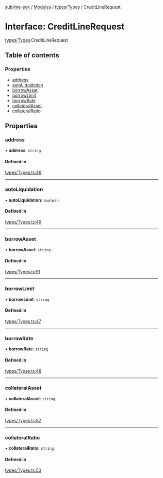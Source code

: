 [sublime-sdk](../README.md) / [Modules](../modules.md) / [types/Types](../modules/types_Types.md) / CreditLineRequest

# Interface: CreditLineRequest

[types/Types](../modules/types_Types.md).CreditLineRequest

## Table of contents

### Properties

- [address](types_Types.CreditLineRequest.md#address)
- [autoLiquidation](types_Types.CreditLineRequest.md#autoliquidation)
- [borrowAsset](types_Types.CreditLineRequest.md#borrowasset)
- [borrowLimit](types_Types.CreditLineRequest.md#borrowlimit)
- [borrowRate](types_Types.CreditLineRequest.md#borrowrate)
- [collateralAsset](types_Types.CreditLineRequest.md#collateralasset)
- [collateralRatio](types_Types.CreditLineRequest.md#collateralratio)

## Properties

### address

• **address**: `string`

#### Defined in

[types/Types.ts:46](https://github.com/sublime-finance/sublime-sdk/blob/b302b75/src/types/Types.ts#L46)

___

### autoLiquidation

• **autoLiquidation**: `boolean`

#### Defined in

[types/Types.ts:49](https://github.com/sublime-finance/sublime-sdk/blob/b302b75/src/types/Types.ts#L49)

___

### borrowAsset

• **borrowAsset**: `string`

#### Defined in

[types/Types.ts:51](https://github.com/sublime-finance/sublime-sdk/blob/b302b75/src/types/Types.ts#L51)

___

### borrowLimit

• **borrowLimit**: `string`

#### Defined in

[types/Types.ts:47](https://github.com/sublime-finance/sublime-sdk/blob/b302b75/src/types/Types.ts#L47)

___

### borrowRate

• **borrowRate**: `string`

#### Defined in

[types/Types.ts:48](https://github.com/sublime-finance/sublime-sdk/blob/b302b75/src/types/Types.ts#L48)

___

### collateralAsset

• **collateralAsset**: `string`

#### Defined in

[types/Types.ts:52](https://github.com/sublime-finance/sublime-sdk/blob/b302b75/src/types/Types.ts#L52)

___

### collateralRatio

• **collateralRatio**: `string`

#### Defined in

[types/Types.ts:50](https://github.com/sublime-finance/sublime-sdk/blob/b302b75/src/types/Types.ts#L50)
